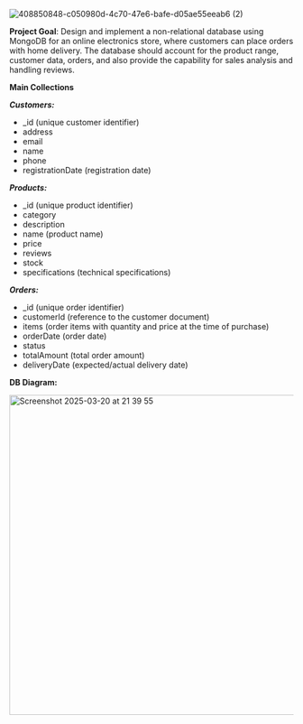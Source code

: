 ![408850848-c050980d-4c70-47e6-bafe-d05ae55eeab6 (2)](https://github.com/user-attachments/assets/6d295409-e9ca-4ea9-920f-45a335d250a1)

**Project Goal**: Design and implement a non-relational database using MongoDB for an online electronics store, where customers can place orders with home delivery. The database should account for the product range, customer data, orders, and also provide the capability for sales analysis and handling reviews.

**Main Collections**

***Customers:***
- _id (unique customer identifier)
- address
- email
- name
- phone
- registrationDate (registration date)

***Products:***
- _id (unique product identifier)
- category
- description
- name (product name)
- price
- reviews
- stock
- specifications (technical specifications)

***Orders:***
- _id (unique order identifier)
- customerId (reference to the customer document)
- items (order items with quantity and price at the time of purchase)
- orderDate (order date)
- status
- totalAmount (total order amount)
- deliveryDate (expected/actual delivery date)

**DB Diagram:**

<img width="567" alt="Screenshot 2025-03-20 at 21 39 55" src="https://github.com/user-attachments/assets/406046b8-edbc-41d8-b8dd-67d97cc331c4" />
